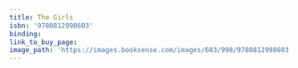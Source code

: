 ```yaml
---
title: The Girls
isbn: '9780812998603'
binding:
link_to_buy_page:
image_path: 'https://images.booksense.com/images/603/998/9780812998603.jpg'
---
```



